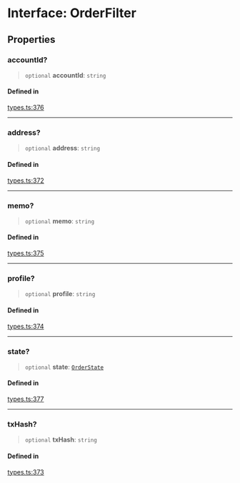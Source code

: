 # Interface: OrderFilter

## Properties

### accountId?

> `optional` **accountId**: `string`

#### Defined in

[types.ts:376](https://github.com/monerium/js-monorepo/blob/main/packages/sdk/src/types.ts#L376)

***

### address?

> `optional` **address**: `string`

#### Defined in

[types.ts:372](https://github.com/monerium/js-monorepo/blob/main/packages/sdk/src/types.ts#L372)

***

### memo?

> `optional` **memo**: `string`

#### Defined in

[types.ts:375](https://github.com/monerium/js-monorepo/blob/main/packages/sdk/src/types.ts#L375)

***

### profile?

> `optional` **profile**: `string`

#### Defined in

[types.ts:374](https://github.com/monerium/js-monorepo/blob/main/packages/sdk/src/types.ts#L374)

***

### state?

> `optional` **state**: [`OrderState`](/docs/packages/SDK/enumerations/OrderState.md)

#### Defined in

[types.ts:377](https://github.com/monerium/js-monorepo/blob/main/packages/sdk/src/types.ts#L377)

***

### txHash?

> `optional` **txHash**: `string`

#### Defined in

[types.ts:373](https://github.com/monerium/js-monorepo/blob/main/packages/sdk/src/types.ts#L373)

